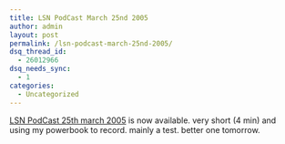 ```yaml
---
title: LSN PodCast March 25nd 2005
author: admin
layout: post
permalink: /lsn-podcast-march-25nd-2005/
dsq_thread_id:
  - 26012966
dsq_needs_sync:
  - 1
categories:
  - Uncategorized
---
```

[LSN PodCast 25th march 2005][1] is now available. very short (4 min) and using my powerbook to record. mainly a test. better one tomorrow.

 [1]: http://libsyn.com/media/lotas/lsnpodcast-20050325.mp3